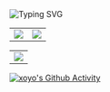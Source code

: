 <img title="" src="https://readme-typing-svg.demolab.com?font=ZCOOL+KuaiLe&pause=1000&center=%E5%81%87%E7%9A%84&vCenter=%E7%9C%9F&repeat=%E5%81%87%E7%9A%84&width=435&lines=%E9%80%8D%E9%81%A5%E6%98%AF%E4%B8%80%E7%A7%8D%E6%97%A0%E6%8B%98%E6%97%A0%E6%9D%9F%E5%A2%83%E7%95%8C%E3%80%82" alt="Typing SVG">


<table>
	<tr>
		<td>
			<img src="https://github-readme-stats.vercel.app/api?username=xoxoyo&show_icons=true&theme=dark" /></th>
		</td>
        <td>
            <img src="https://github-readme-stats.vercel.app/api/top-langs/?username=xoxoyo&hide_progress=true&theme=dark" />
        </td>
	</tr>
</table>

<table>
    <tr>
        <td>
            <img src="https://github-readme-stats.vercel.app/api/pin/?username=xoxoyo&repo=xoxoyo&theme=dark" />
        </td>
    </tr>
</table>





[![xoyo's Github Activity](https://github-readme-activity-graph.cyclic.app/graph?username=xoxoyo&theme=github-compact)](https://github.com/xoxoyo)


